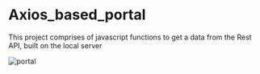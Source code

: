 # Axios_based_portal
This project comprises of javascript functions to get a data from the Rest API, built on the local server

![portal](https://user-images.githubusercontent.com/29381472/225117982-a009a7f5-45ac-4d02-a5b8-20e5c57a52db.png)
